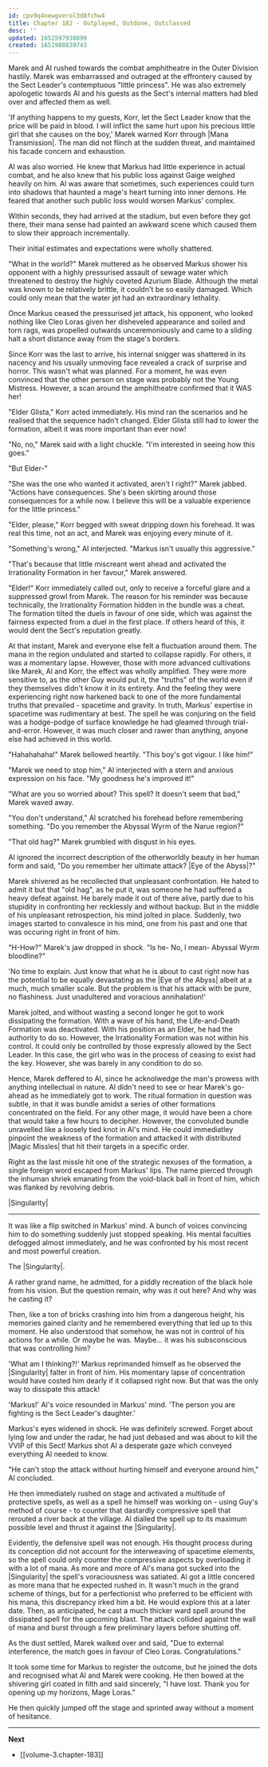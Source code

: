 ```yaml
---
id: cpv9q4newgverol3d8fchw4
title: Chapter 182 - Outplayed, Outdone, Outclassed
desc: ''
updated: 1652597938899
created: 1651988839743
---
```


Marek and Al rushed towards the combat amphitheatre in the Outer Division hastily. Marek was embarrassed and outraged at the effrontery caused by the Sect Leader's contemptuous "little princess". He was also extremely apologetic towards Al and his guests as the Sect's internal matters had bled over and affected them as well.

'If anything happens to my guests, Korr, let the Sect Leader know that the price will be paid in blood. I will inflict the same hurt upon his precious little girl that she causes on the boy,' Marek warned Korr through |Mana Transmission|. The man did not flinch at the sudden threat, and maintained his facade concern and exhaustion.

Al was also worried. He knew that Markus had little experience in actual combat, and he also knew that his public loss against Gaige weighed heavily on him. Al was aware that sometimes, such experiences could turn into shadows that haunted a mage's heart turning into inner demons. He feared that another such public loss would worsen Markus' complex.

Within seconds, they had arrived at the stadium, but even before they got there, their mana sense had painted an awkward scene which caused them to slow their approach incrementally.

Their initial estimates and expectations were wholly shattered.

"What in the world?" Marek muttered as he observed Markus shower his opponent with a highly pressurised assault of sewage water which threatened to destroy the highly coveted Azurium Blade. Although the metal was known to be relatively brittle, it couldn't be so easily damaged. Which could only mean that the water jet had an extraordinary lethality.

Once Markus ceased the pressurised jet attack, his opponent, who looked nothing like Cleo Loras given her disheveled appearance and soiled and torn rags, was propelled outwards unceremoniously and came to a sliding halt a short distance away from the stage's borders.

Since Korr was the last to arrive, his internal snigger was shattered in its nacency and his usually unmoving face revealed a crack of surprise and horror. This wasn't what was planned. For a moment, he was even convinced that the other person on stage was probably not the Young Mistress. However, a scan around the amphitheatre confirmed that it WAS her!

"Elder Glista," Korr acted immediately. His mind ran the scenarios and he realised that the sequence hadn't changed. Elder Glista still had to lower the formation, albeit it was more important than ever now!

"No, no," Marek said with a light chuckle. "I'm interested in seeing how this goes."

"But Elder-"

"She was the one who wanted it activated, aren't I right?" Marek jabbed. "Actions have consequences. She's been skirting around those consequences for a while now. I believe this will be a valuable experience for the little princess."

"Elder, please," Korr begged with sweat dripping down his forehead. It was real this time, not an act, and Marek was enjoying every minute of it.

"Something's wrong," Al interjected. "Markus isn't usually this aggressive."

"That's because that little miscreant went ahead and activated the Irrationality Formation in her favour," Marek answered.

"Elder!" Korr immediately called out, only to receive a forceful glare and a suppressed growl from Marek. The reason for his reminder was because technically, the Irrationality Formation hidden in the bundle was a cheat. The formation tilted the duels in favour of one side, which was against the fairness expected from a duel in the first place. If others heard of this, it would dent the Sect's reputation greatly.

At that instant, Marek and everyone else felt a fluctuation around them. The mana in the region undulated and started to collapse rapidly. For others, it was a momentary lapse. However, those with more advanced cultivations like Marek, Al and Korr, the effect was wholly amplified. They were more sensitive to, as the other Guy would put it, the "truths" of the world even if they themselves didn't know it in its entirety. And the feeling they were experiencing right now harkened back to one of the more fundamental truths that prevailed - spacetime and gravity. In truth, Markus' expertise in spacetime was rudimentary at best. The spell he was conjuring on the field was a hodge-podge of surface knowledge he had gleamed through trial-and-error. However, it was much closer and rawer than anything, anyone else had achieved in this world.

"Hahahahaha!" Marek bellowed heartily. "This boy's got vigour. I like him!"

"Marek we need to stop him," Al interjected with a stern and anxious expression on his face. "My goodness he's improved it!"

"What are you so worried about? This spell? It doesn't seem that bad," Marek waved away.

"You don't understand," Al scratched his forehead before remembering something. "Do you remember the Abyssal Wyrm of the Narue region?"

"That old hag?" Marek grumbled with disgust in his eyes.

Al ignored the incorrect description of the otherworldly beauty in her human form and said, "Do you remember her ultimate attack? |Eye of the Abyss|?"

Marek shivered as he recollected that unpleasant confrontation. He hated to admit it but that "old hag", as he put it, was someone he had suffered a heavy defeat against. He barely made it out of there alive, partly due to his stupidity in confronting her recklessly and without backup. But in the middle of his unpleasant retrospection, his mind jolted in place. Suddenly, two images started to convalesce in his mind, one from his past and one that was occuring right in front of him.

"H-How?" Marek's jaw dropped in shock. "Is he- No, I mean- Abyssal Wyrm bloodline?"

'No time to explain. Just know that what he is about to cast right now has the potential to be equally devastating as the |Eye of the Abyss| albeit at a much, much smaller scale. But the problem is that his attack with be pure, no flashiness. Just unadultered and voracious annihalation!'

Marek jolted, and without wasting a second longer he got to work dissipating the formation. With a wave of his hand, the Life-and-Death Formation was deactivated. With his position as an Elder, he had the authority to do so. However, the Irrationality Formation was not within his control. It could only be controlled by those expressly allowed by the Sect Leader. In this case, the girl who was in the process of ceasing to exist had the key. However, she was barely in any condition to do so.

Hence, Marek deffered to Al, since he acknolwedge the man's prowess with anything intellectual in nature. Al didn't need to see or hear Marek's go-ahead as he immediately got to work. The ritual formation in question was subtle, in that it was bundle amidst a series of other formations concentrated on the field. For any other mage, it would have been a chore that would take a few hours to decipher. However, the convoluted bundle unravelled like a loosely tied knot in Al's mind. He could immediatley pinpoint the weakness of the formation and attacked it with distributed |Magic Missles| that hit their targets in a specific order.

Right as the last missle hit one of the strategic nexuses of the formation, a single foreign word escaped from Markus' lips. The name pierced through the inhuman shriek emanating from the void-black ball in front of him, which was flanked by revolving debris.

|Singularity|

____

It was like a flip switched in Markus' mind. A bunch of voices convincing him to do something suddenly just stopped speaking. His mental faculties defogged almost immediately, and he was confronted by his most recent and most powerful creation.

The |Singularity|.

A rather grand name, he admitted, for a piddly recreation of the black hole from his vision. But the question remain, why was it out here? And why was he casting it?

Then, like a ton of bricks crashing into him from a dangerous height, his memories gained clarity and he remembered everything that led up to this moment. He also understood that somehow, he was not in control of his actions for a while. Or maybe he was. Maybe... it was his subsconscious that was controlling him?

'What am I thinking?!' Markus reprimanded himself as he observed the |Singularity| falter in front of him. His momentary lapse of concentration would have costed him dearly if it collapsed right now. But that was the only way to dissipate this attack!

'Markus!' Al's voice resounded in Markus' mind. 'The person you are fighting is the Sect Leader's daughter.'

Markus's eyes widened in shock. He was definitely screwed. Forget about lying low and under the radar, he had just debased and was about to kill the VVIP of this Sect! Markus shot Al a desperate gaze which conveyed everything Al needed to know.

"He can't stop the attack without hurting himself and everyone around him," Al concluded.

He then immediately rushed on stage and activated a multitude of protective spells, as well as a spell he himself was working on - using Guy's method of course - to counter that dastardly compressive spell that rerouted a river back at the village. Al dialled the spell up to its maximum possible level and thrust it against the |Singularity|.

Evidently, the defensive spell was not enough. His thought process during its conception did not account for the interweaving of spacetime elements, so the spell could only counter the compressive aspects by overloading it with a lot of mana. As more and more of Al's mana got sucked into the |Singularity| the spell's voraciousness was satiated. Al got a little concered as more mana that he expected rushed in. It wasn't much in the grand scheme of things, but for a perfectionist who preferred to be efficient with his mana, this discrepancy irked him a bit. He would explore this at a later date. Then, as anticipated, he cast a much thicker ward spell around the dissipated spell for the upcoming blast. The attack collided against the wall of mana and burst through a few preliminary layers before shutting off.

As the dust settled, Marek walked over and said, "Due to external interference, the match goes in favour of Cleo Loras. Congratulations."

It took some time for Markus to register the outcome, but he joined the dots and recognised what Al and Marek were cooking. He then bowed at the shivering girl coated in filth and said sincerely, "I have lost. Thank you for opening up my horizons, Mage Loras."

He then quickly jumped off the stage and sprinted away without a moment of hesitance.

____

**Next**
* [[volume-3.chapter-183]]
